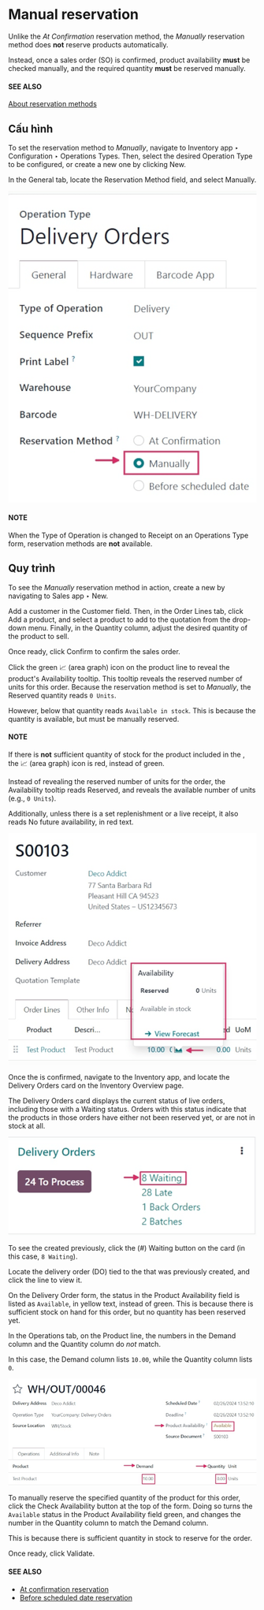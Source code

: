 # Manual reservation

Unlike the *At Confirmation* reservation method, the *Manually* reservation method does **not**
reserve products automatically.

Instead, once a sales order (SO) is confirmed, product availability **must** be checked manually,
and the required quantity **must** be reserved manually.

#### SEE ALSO
[About reservation methods](../reservation_methods.md)

## Cấu hình

To set the reservation method to *Manually*, navigate to Inventory app ‣
Configuration ‣ Operations Types. Then, select the desired Operation Type to be
configured, or create a new one by clicking New.

In the General tab, locate the Reservation Method field, and select
Manually.

![Reservation method field on delivery order operation type form.](manually/manually-operations-type.png)

#### NOTE
When the Type of Operation is changed to Receipt on an
Operations Type form, reservation methods are **not** available.

## Quy trình

To see the *Manually* reservation method in action, create a new  by navigating to
Sales app ‣ New.

Add a customer in the Customer field. Then, in the Order Lines tab, click
Add a product, and select a product to add to the quotation from the drop-down menu.
Finally, in the Quantity column, adjust the desired quantity of the product to sell.

Once ready, click Confirm to confirm the sales order.

Click the green 📈 (area graph) icon on the product line to reveal the product's
Availability tooltip. This tooltip reveals the reserved number of units for this order.
Because the reservation method is set to *Manually*, the Reserved quantity reads `0
Units`.

However, below that quantity reads `Available in stock`. This is because the quantity is available,
but must be manually reserved.

#### NOTE
If there is **not** sufficient quantity of stock for the product included in the , the
📈 (area graph) icon is red, instead of green.

Instead of revealing the reserved number of units for the order, the Availability
tooltip reads Reserved, and reveals the available number of units (e.g., `0 Units`).

Additionally, unless there is a set replenishment or a live receipt, it also reads No
future availability, in red text.

![Confirmed sales order with product availability tooltip selected.](manually/manually-availability-tooltip.png)

Once the  is confirmed, navigate to the Inventory app, and locate the
Delivery Orders card on the Inventory Overview page.

The Delivery Orders card displays the current status of live orders, including those
with a Waiting status. Orders with this status indicate that the products in those
orders have either not been reserved yet, or are not in stock at all.

![Delivery orders task card with waiting status orders.](manually/manually-delivery-orders-card.png)

To see the  created previously, click the (#) Waiting button on the card (in this
case, `8 Waiting`).

Locate the delivery order (DO) tied to the  that was previously created, and click the line to
view it.

On the Delivery Order form, the status in the Product Availability field is
listed as `Available`, in yellow text, instead of green. This is because there is sufficient stock
on hand for this order, but no quantity has been reserved yet.

In the Operations tab, on the Product line, the numbers in the
Demand column and the Quantity column do *not* match.

In this case, the Demand column lists `10.00`, while the Quantity column
lists `0`.

![Delivery order form with product availability and reserved quantity.](manually/manually-delivery-order-form.png)

To manually reserve the specified quantity of the product for this order, click the
Check Availability button at the top of the form. Doing so turns the `Available` status
in the Product Availability field green, and changes the number in the
Quantity column to match the Demand column.

This is because there is sufficient quantity in stock to reserve for the order.

Once ready, click Validate.

#### SEE ALSO
- [At confirmation reservation](at_confirmation.md)
- [Before scheduled date reservation](before_scheduled_date.md)
